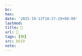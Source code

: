 ```yaml
---
bc:
hex:
date: '2025-10-13T10:27:29+08:00'
lastmod:
title: 􄿽
url: 􄿽
tags: [𨎊]
src: DCCV
note:
---
```

